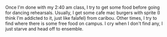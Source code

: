 Once I'm done with my 2:40 am class, I try to get some food before going for dancing rehearsals.
Usually, I get some cafe mac burgers with sprite (I think I'm addicted to it, just like falafel) from caribou.
Other times, I try to find where there is some free food on campus.
I cry when I don't find any, I just starve and head off to ensemble.
